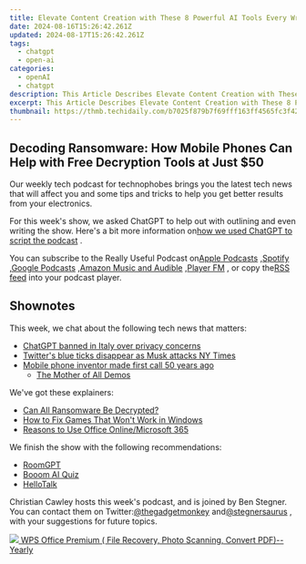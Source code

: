 ```yaml
---
title: Elevate Content Creation with These 8 Powerful AI Tools Every Writer Needs
date: 2024-08-16T15:26:42.261Z
updated: 2024-08-17T15:26:42.261Z
tags:
  - chatgpt
  - open-ai
categories:
  - openAI
  - chatgpt
description: This Article Describes Elevate Content Creation with These 8 Powerful AI Tools Every Writer Needs
excerpt: This Article Describes Elevate Content Creation with These 8 Powerful AI Tools Every Writer Needs
thumbnail: https://thmb.techidaily.com/b7025f879b7f69fff163ff4565fc3f42cd715d8a0e343c5b6d69fd8b7007ad8a.jpg
---
```


## Decoding Ransomware: How Mobile Phones Can Help with Free Decryption Tools at Just $50

 Our weekly tech podcast for technophobes brings you the latest tech news that will affect you and some tips and tricks to help you get better results from your electronics.

 For this week's show, we asked ChatGPT to help out with outlining and even writing the show. Here's a bit more information on[how we used ChatGPT to script the podcast](https://www.makeuseof.com/i-used-chatgpt-to-script-a-podcast-heres-what-happened/) .

 You can subscribe to the Really Useful Podcast on[Apple Podcasts](https://podcasts.apple.com/gb/podcast/the-really-useful-podcast/id1437847131?mt=2) ,[Spotify](https://open.spotify.com/show/283gDxLd6OTNEpRq6tN7ha) ,[Google Podcasts](https://www.google.com/podcasts?feed=aHR0cHM6Ly9hbmNob3IuZm0vcy8zMWJlNDcwL3BvZGNhc3QvcnNz) ,[Amazon Music and Audible](https://music.amazon.co.uk/podcasts/20ab73d4-5da2-46c7-a17f-dc6eb39bdb48/The-Really-Useful-Podcast) ,[Player FM](https://player.fm/series/the-really-useful-podcast-2491856) , or copy the[RSS feed](https://feeds.transistor.fm/the-really-useful-podcast) into your podcast player.

## Shownotes

This week, we chat about the following tech news that matters:

* [ChatGPT banned in Italy over privacy concerns](https://www.bbc.co.uk/news/technology-65139406)
* [Twitter's blue ticks disappear as Musk attacks NY Times](https://www.bbc.co.uk/news/technology-65156216)
* [Mobile phone inventor made first call 50 years ago](https://www.bbc.co.uk/news/technology-65112048)  
  * [The Mother of All Demos](https://www.youtube.com/watch?v=B6rKUf9DWRI)

We've got these explainers:

* [Can All Ransomware Be Decrypted?](https://www.makeuseof.com/can-all-ransomware-be-decrypted/)
* [How to Fix Games That Won't Work in Windows](https://www.makeuseof.com/fix-games-not-working-windows/)
* [Reasons to Use Office Online/Microsoft 365](https://www.makeuseof.com/tag/dont-pay-word-5-reasons-use-office-online/)

We finish the show with the following recommendations:

* [RoomGPT](http://https://www.roomgpt.io/)
* [Booom AI Quiz](https://booom.ai/)
* [HelloTalk](https://www.hellotalk.com/?lang=en)

 Christian Cawley hosts this week's podcast, and is joined by Ben Stegner. You can contact them on Twitter:[@thegadgetmonkey](https://twitter.com/thegadgetmonkey) and[@stegnersaurus](https://twitter.com/stegnersaurus) , with your suggestions for future topics.


<ins class="adsbygoogle"
     style="display:block"
     data-ad-format="autorelaxed"
     data-ad-client="ca-pub-7571918770474297"
     data-ad-slot="1223367746"></ins>



<ins class="adsbygoogle"
     style="display:block"
     data-ad-client="ca-pub-7571918770474297"
     data-ad-slot="8358498916"
     data-ad-format="auto"
     data-full-width-responsive="true"></ins>



<!-- affiliate ads begin -->
<a href="https://secure.2checkout.com/order/checkout.php?PRODS=38729081&QTY=1&AFFILIATE=108875&CART=1"><img src="https://website-prod.cache.wpscdn.com/img/wps-spreadsheet-free-excel-editor-online-offline-1x.93e269d.png" border="0">
WPS Office Premium ( File Recovery, Photo Scanning, Convert PDF)--Yearly</a>
<!-- affiliate ads end -->
